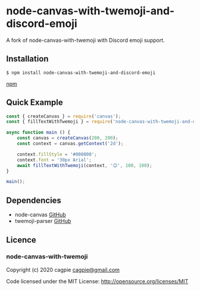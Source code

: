 # node-canvas-with-twemoji-and-discord-emoji

A fork of node-canvas-with-twemoji with Discord emoji support.

## Installation
```shell
$ npm install node-canvas-with-twemoji-and-discord-emoji
```
[npm](https://www.npmjs.com/package/node-canvas-with-twemoji-and-discord-emoji)

## Quick Example
```javascript
const { createCanvas } = require('canvas');
const { fillTextWithTwemoji } = require('node-canvas-with-twemoji-and-discord-emoji');

async function main () {
    const canvas = createCanvas(200, 200);
    const context = canvas.getContext('2d');

    context.fillStyle = '#000000';
    context.font = '30px Arial';
    await fillTextWithTwemoji(context, '😉', 100, 100);
}

main();
```

## Dependencies

- node-canvas [GitHub](https://github.com/Automattic/node-canvas)
- twemoji-parser [GitHub](https://github.com/twitter/twemoji-parser)

## Licence

### node-canvas-with-twemoji

Copyright (c) 2020 cagpie <cagpie@gmail.com>

Code licensed under the MIT License: http://opensource.org/licenses/MIT
